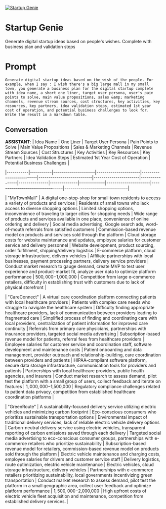 
[![Startup Genie](https://flow-prompt-covers.s3.us-west-1.amazonaws.com/icon/minimalist/mini_13.png)]()
# Startup Genie 
Generate digital startup ideas based on people's wishes. Complete with business plan and validation steps

# Prompt

```
Generate digital startup ideas based on the wish of the people. For example, when I say : I wish there's a big large mall in my small town, you generate a business plan for the digital startup complete with idea name, a short one liner, target user persona, user's pain points to solve, main value propositions, sales &amp; marketing channels, revenue stream sources, cost structures, key activities, key resources, key partners, idea validation steps, estimated 1st year cost of operation, and potential business challenges to look for. Write the result in a markdown table.
```

## Conversation

**ASSISTANT**: | Idea Name | One Liner | Target User Persona | Pain Points to Solve | Main Value Propositions | Sales & Marketing Channels | Revenue Stream Sources | Cost Structures | Key Activities | Key Resources | Key Partners | Idea Validation Steps | Estimated 1st Year Cost of Operation | Potential Business Challenges |

|-----------|-----------|---------------------|----------------------|-------------------------|---------------------------|-----------------------|----------------|---------------|--------------|-------------|----------------------|---------------------------------|--------------------------------|

| "MyTownMall" | A digital one-stop-shop for small town residents to access a variety of products and services | Residents of small towns who lack access to diverse shopping options | Limited shopping options, inconvenience of traveling to larger cities for shopping needs | Wide range of products and services available in one place, convenience of online ordering and delivery | Social media advertising, Google search ads, word-of-mouth referrals from satisfied customers | Commission-based revenue model on products and services sold through the platform | Cloud storage costs for website maintenance and updates, employee salaries for customer service and delivery personnel | Website development, product sourcing, order fulfillment, shipping/delivery logistics | E-commerce platform, cloud storage infrastructure, delivery vehicles | Affiliate partnerships with local businesses, payment processing partners, delivery service providers | Conduct market research to gauge demand, create MVP to test user experience and product-market fit, analyze user data to optimize platform performance | $500,000-$1,000,000 | Competition from large e-commerce retailers, difficulty in establishing trust with customers due to lack of physical storefront |



| "CareConnect" | A virtual care coordination platform connecting patients with local healthcare providers | Patients with complex care needs who struggle to navigate the healthcare system | Difficulty finding appropriate healthcare providers, lack of communication between providers leading to fragmented care | Simplified process of finding and coordinating care with local providers, centralization of patient information for improved care continuity | Referrals from primary care physicians, partnerships with insurance providers, targeted social media advertising | Subscription-based revenue model for patients, referral fees from healthcare providers | Employee salaries for customer service and coordination staff, software development and maintenance costs | Patient onboarding and data management, provider outreach and relationship-building, care coordination between providers and patients | HIPAA-compliant software platform, secure data storage infrastructure, communication tools for providers and patients | Partnerships with local healthcare providers, public health agencies, and insurers | Conduct market research to assess demand, pilot test the platform with a small group of users, collect feedback and iterate on features | $1,000,000-$1,500,000 | Regulatory compliance challenges related to patient data privacy, competition from established healthcare coordination platforms |



| "GreenRoute" | A sustainability-focused delivery service utilizing electric vehicles and minimizing carbon footprint | Eco-conscious consumers who prioritize sustainable transportation options | Environmental impact of traditional delivery services, lack of reliable electric vehicle delivery options | Carbon-neutral delivery service using electric vehicles, transparent reporting of carbon emissions saved through each delivery | Targeted social media advertising to eco-conscious consumer groups, partnerships with e-commerce retailers who prioritize sustainability | Subscription-based revenue model for retailers, commission-based revenue model on products sold through the platform | Electric vehicle maintenance and charging costs, employee salaries for drivers and customer service staff | Delivery logistics, route optimization, electric vehicle maintenance | Electric vehicles, cloud storage infrastructure, delivery vehicles | Partnerships with e-commerce retailers prioritizing sustainability, local governments incentivizing green transportation | Conduct market research to assess demand, pilot test the platform in a small geographic area, collect user feedback and optimize platform performance | $1,500,000-$2,000,000 | High upfront costs of electric vehicle fleet acquisition and maintenance, competition from established delivery services. |


